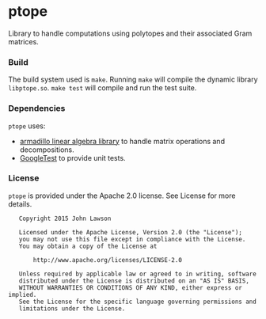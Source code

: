 # ptope

Library to handle computations using polytopes and their associated Gram
matrices.

### Build

The build system used is `make`. Running `make` will compile the dynamic library
`libptope.so`. `make test` will compile and run the test suite.

### Dependencies

`ptope` uses:

* [armadillo linear algebra library][arma] to handle matrix
operations and decompositions.
* [GoogleTest] to provide unit tests.

### License

`ptope` is provided under the Apache 2.0 license. See License for more details.

```
   Copyright 2015 John Lawson

   Licensed under the Apache License, Version 2.0 (the "License");
   you may not use this file except in compliance with the License.
   You may obtain a copy of the License at

       http://www.apache.org/licenses/LICENSE-2.0

   Unless required by applicable law or agreed to in writing, software
   distributed under the License is distributed on an "AS IS" BASIS,
   WITHOUT WARRANTIES OR CONDITIONS OF ANY KIND, either express or implied.
   See the License for the specific language governing permissions and
   limitations under the License.
```

[arma]: http://arma.sourceforge.net
[GoogleTest]: https://github.com/google/googletest

